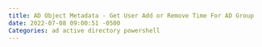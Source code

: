 ```yaml
---
title: AD Object Metadata - Get User Add or Remove Time For AD Group
date: 2022-07-08 09:00:51 -0500
Categories: ad active directory powershell
---
```


